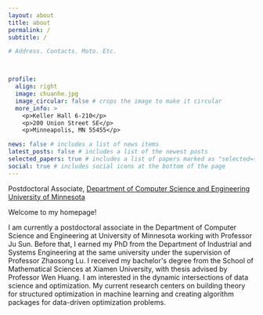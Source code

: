 ```yaml
---
layout: about
title: about
permalink: /
subtitle: /

# Address. Contacts. Moto. Etc.



profile:
  align: right
  image: chuanhe.jpg
  image_circular: false # crops the image to make it circular
  more_info: >
    <p>Keller Hall 6-210</p>
    <p>200 Union Street SE</p>
    <p>Minneapolis, MN 55455</p>

news: false # includes a list of news items
latest_posts: false # includes a list of the newest posts
selected_papers: true # includes a list of papers marked as "selected={true}"
social: true # includes social icons at the bottom of the page
---
```

Postdoctoral Associate<be>, <a href='https://cse.umn.edu/cs'>Department of Computer Science and Engineering</a><br>
<a href='https://twin-cities.umn.edu/'>University of Minnesota</a>


Welcome to my homepage!

I am currently a postdoctoral associate in the Department of Computer Science and Engineering at University of Minnesota working with Professor Ju Sun. Before that, I earned my PhD from the Department of Industrial and Systems Engineering at the same university under the supervision of Professor Zhaosong Lu. I received my bachelor's degree from the School of Mathematical Sciences at Xiamen University, with thesis advised by Professor Wen Huang. I am interested in the dynamic intersections of data science and optimization. My current research centers on building theory for structured optimization in machine learning and creating algorithm packages for data-driven optimization problems.

